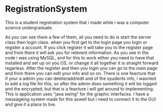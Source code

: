 # RegistrationSystem
This is a student registration system that i made while i was a computer science undergraduate.

As you can see there a few of them, all you need to do is start the server class then login class.
when you first get to the login page you login or register a account.
If you click register it will take you to the register page and from there it will ask you for relevent information.
As you see in the code i was using MySQL, and for this to work either you need to have that installed and set up on you OS, 
or change it all together it is straight forward regarless.
After the register and then you login you can go to the main page and from there you can edit your info and so on.
There is one feacture that if your a admin you can delete/add/edit and of the syudents info, i wasnted to add a log file for this, 
so after the admin does something it will be logged and the encrypted, but that is a feacture i will get around to implementing.
This is application uses "java swing" for the graphic interfaces.
I have a messageing system made for this aswell but i need to connect it to the GUI and give it a place to live.
